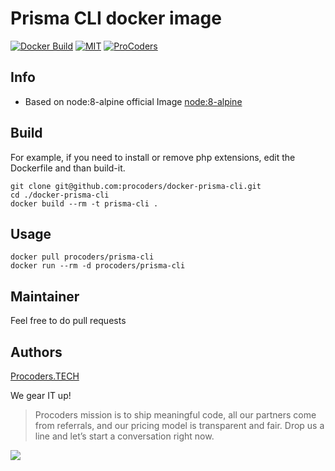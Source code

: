 
# Prisma CLI docker image
[![Docker Build](https://img.shields.io/docker/automated/procoders/docker-prisma-cli.svg)](https://hub.docker.com/r/procoders/docker-prisma-cli/)
[![MIT](https://img.shields.io/badge/license-MIT-blue.svg)](https://raw.githubusercontent.com/procoders/docker-prisma-cli/master/LICENSE)
[![ProCoders](https://img.shields.io/badge/powered%20by-ProCoders.tech-blue.svg?colorB=484848)](http://procoders.tech/)

## Info

* Based on node:8-alpine official Image [node:8-alpine](https://hub.docker.com/_/node/)

## Build

For example, if you need to install or remove php extensions, edit the Dockerfile and than build-it.

	git clone git@github.com:procoders/docker-prisma-cli.git
	cd ./docker-prisma-cli
	docker build --rm -t prisma-cli .

## Usage

	docker pull procoders/prisma-cli
	docker run --rm -d procoders/prisma-cli

## Maintainer

Feel free to do pull requests

## Authors

[Procoders.TECH](https://procoders.tech)

We gear IT up!

> Procoders mission is to ship meaningful code, all our partners come from referrals, and our pricing model is transparent and fair. Drop us a line and let’s start a conversation right now. 

[![](https://www.procoders.tech/art/pro-powered.png)](http://procoders.tech/)


